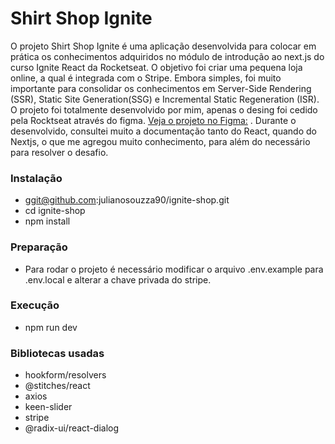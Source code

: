 # Shirt Shop Ignite

O projeto Shirt Shop Ignite  é uma aplicação desenvolvida para colocar em prática os conhecimentos adquiridos no módulo de introdução ao next.js  do curso Ignite React da Rocketseat. O objetivo foi criar uma pequena loja online, a qual é integrada com o Stripe. Embora simples, foi muito importante para consolidar os conhecimentos em  Server-Side Rendering (SSR), Static Site Generation(SSG)  e Incremental Static Regeneration (ISR). O projeto foi totalmente desenvolvido por mim, apenas o desing foi cedido pela Rocktseat através do figma.
[Veja o projeto no Figma:](https://www.figma.com/file/ji3uBZRhXXuzsKQnHstgnv/Ignite-Shop-2.0-(Copy)?type=design&node-id=0-1&t=9lqTH3gyEpuWAgjh-0) .
Durante o desenvolvido, consultei muito a documentação tanto do React, quando do Nextjs, o que me agregou muito conhecimento, para além do necessário para resolver o desafio. 


### Instalação
- ggit@github.com:julianosouzza90/ignite-shop.git
- cd ignite-shop
- npm install 

### Preparação
 - Para rodar o projeto é necessário modificar o arquivo .env.example para .env.local e alterar a chave privada do stripe.
### Execução
- npm run dev

### Bibliotecas usadas
- hookform/resolvers
- @stitches/react
- axios
- keen-slider
- stripe
- @radix-ui/react-dialog
